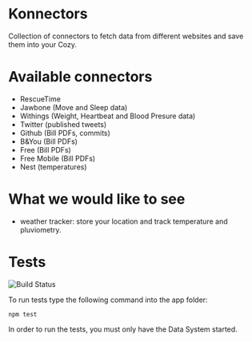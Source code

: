 # Konnectors

Collection of connectors to fetch data from different websites and save them
into your Cozy.

# Available connectors

* RescueTime
* Jawbone (Move and Sleep data)
* Withings (Weight, Heartbeat and Blood Presure data)
* Twitter (published tweets)
* Github (Bill PDFs, commits)
* B&You (Bill PDFs)
* Free (Bill PDFs)
* Free Mobile (Bill PDFs)
* Nest (temperatures)

# What we would like to see

* weather tracker: store your location and track temperature and pluviometry.

# Tests

![Build
Status](https://travis-ci.org/cozy-labs/konnectors.png?branch=master)

To run tests type the following command into the app folder:

    npm test

In order to run the tests, you must only have the Data System started.

